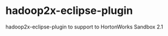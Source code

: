 hadoop2x-eclipse-plugin
=======================

hadoop2x-eclipse-plugin to support to HortonWorks Sandbox 2.1
